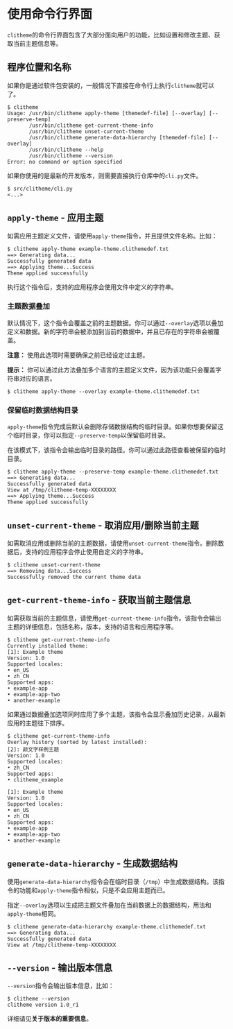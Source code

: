 # 使用命令行界面

`clitheme`的命令行界面包含了大部分面向用户的功能，比如设置和修改主题、获取当前主题信息等。

## 程序位置和名称

如果你是通过软件包安装的，一般情况下直接在命令行上执行`clitheme`就可以了。

```
$ clitheme
Usage: /usr/bin/clitheme apply-theme [themedef-file] [--overlay] [--preserve-temp]
       /usr/bin/clitheme get-current-theme-info
       /usr/bin/clitheme unset-current-theme
       /usr/bin/clitheme generate-data-hierarchy [themedef-file] [--overlay]
       /usr/bin/clitheme --help
       /usr/bin/clitheme --version
Error: no command or option specified
```

如果你使用的是最新的开发版本，则需要直接执行仓库中的`cli.py`文件。

    $ src/clitheme/cli.py
    <...>

## `apply-theme` - 应用主题

如需应用主题定义文件，请使用`apply-theme`指令，并且提供文件名称。比如：

```
$ clitheme apply-theme example-theme.clithemedef.txt
==> Generating data...
Successfully generated data
==> Applying theme...Success
Theme applied successfully
```
执行这个指令后，支持的应用程序会使用文件中定义的字符串。

### 主题数据叠加

默认情况下，这个指令会覆盖之前的主题数据。你可以通过`--overlay`选项以叠加定义和数据。新的字符串会被添加到当前的数据中，并且已存在的字符串会被覆盖。

**注意：** 使用此选项时需要确保之前已经设定过主题。

**提示：** 你可以通过此方法叠加多个语言的主题定义文件，因为该功能只会覆盖字符串对应的语言。

    $ clitheme apply-theme --overlay example-theme.clithemedef.txt

### 保留临时数据结构目录

`apply-theme`指令完成后默认会删除存储数据结构的临时目录。如果你想要保留这个临时目录，你可以指定`--preserve-temp`以保留临时目录。

在该模式下，该指令会输出临时目录的路径。你可以通过此路径查看被保留的临时目录。

```
$ clitheme apply-theme --preserve-temp example-theme.clithemedef.txt 
==> Generating data...
Successfully generated data
View at /tmp/clitheme-temp-XXXXXXXX
==> Applying theme...Success
Theme applied successfully
```

## `unset-current-theme` - 取消应用/删除当前主题

如需取消应用或删除当前的主题数据，请使用`unset-current-theme`指令。删除数据后，支持的应用程序会停止使用自定义的字符串。

```
$ clitheme unset-current-theme
==> Removing data...Success
Successfully removed the current theme data
```

## `get-current-theme-info` - 获取当前主题信息

如需获取当前的主题信息，请使用`get-current-theme-info`指令。该指令会输出主题的详细信息，包括名称，版本，支持的语言和应用程序等。

```
$ clitheme get-current-theme-info
Currently installed theme: 
[1]: Example theme
Version: 1.0
Supported locales: 
• en_US
• zh_CN
Supported apps: 
• example-app
• example-app-two
• another-example
```

如果通过数据叠加选项同时应用了多个主题，该指令会显示叠加历史记录，从最新应用的主题往下排序。

```
$ clitheme get-current-theme-info
Overlay history (sorted by latest installed):
[2]: 颜文字样例主题
Version: 1.0
Supported locales: 
• zh_CN
Supported apps: 
• clitheme_example

[1]: Example theme
Version: 1.0
Supported locales: 
• en_US
• zh_CN
Supported apps: 
• example-app
• example-app-two
• another-example
```

## `generate-data-hierarchy` - 生成数据结构

使用`generate-data-hierarchy`指令会在临时目录（`/tmp`）中生成数据结构。该指令的功能和`apply-theme`指令相似，只是不会应用主题而已。

指定`--overlay`选项以生成把主题文件叠加在当前数据上的数据结构，用法和`apply-theme`相同。

```
$ clitheme generate-data-hierarchy example-theme.clithemedef.txt
==> Generating data...
Successfully generated data
View at /tmp/clitheme-temp-XXXXXXXX
```

## `--version` - 输出版本信息

`--version`指令会输出版本信息，比如：

```
$ clitheme --version
clitheme version 1.0_r1
```

详细请见**关于版本的重要信息**。
